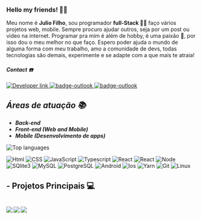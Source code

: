 ### Hello my friends! 🙋‍♂️

Meu nome é <strong>Julio Filho</strong>, sou programador <strong>full-Stack 👨‍💻</strong> faço vários projetos web, mobile. Sempre procuro ajudar outros, seja por um post ou video na internet. Programar pra mim é além de hobby, é uma paixão 💙, por isso dou o meu melhor no que faço. Espero poder ajuda o mundo de alguma forma com meu trabalho, amo a comunidade de devs, todas tecnologias são demais, experimente e se adapte com a que mais te atraia!

#### ***Contact ☎️***

<a href="https://www.linkedin.com/in/julio-cesar-filho-759653171" target="_blank"> 
    <img src="https://img.shields.io/badge/Developer-Julio%20Filho-0077B5?style=flat&logo=Linkedin&logoColor=white" alt="Developer link" />
  </a>

<a href="mailto:rodriguesjuliocesar145@gmail.com">
  <img src="https://img.shields.io/badge/-rodriguesjuliocesar145@gmail.com-054f77?style=flat&logo=gmail&logoColor=white&link=mailto:luizcarlosvilela@outlook.com.br/" alt="badge-outlook"/>
</a>

<a href="https://api.whatsapp.com/send?phone=5512997095524">
  <img src="https://img.shields.io/badge/-12997095524-054f77?style=flat&logo=whatsapp&logoColor=white&link=https://api.whatsapp.com/send?phone=5512997095524" alt="badge-outlook"/>
</a>

## ***Áreas de atuação 📚***

* ***Back-end*** 
* ***Front-end (Web and Mobile)***
* ***Mobile (Desenvolvimento de apps)***


<img src="https://github-readme-stats.vercel.app/api/top-langs/?username=JulioCesar012&layout=compact" alt="Top languages"/>

<img src="https://img.shields.io/badge/-HTML%205-E34F26?logo=HTML5&logoColor=white&labelColor=E34F26" alt="Html" /> <img src="https://img.shields.io/badge/-CSS%203-1572B6?logo=CSS3&logoColor=white&labelColor=1572B6" alt="CSS" /> <img src="https://img.shields.io/badge/-JavaScript-F7DF1E?logo=javascript&logoColor=white&labelColor=F7DF1E" alt="JavaScript" /> <img src="https://img.shields.io/badge/-TypeScript-007ACC?logo=typescript&logoColor=white&labelColor=007ACC" alt="Typescript" /> <img src="https://img.shields.io/badge/-React%20JS-61DAFB?logo=react&logoColor=white&labelColor=61DAFB" alt="React" /> <img src="https://img.shields.io/badge/-React_Native%20-3578e5?logo=react&logoColor=white&labelColor=3578e5" alt="React" /> <img src="https://img.shields.io/badge/-Node%20JS-green?logo=node.js&logoColor=white&labelColor=green" alt="Node" /> <img src="https://img.shields.io/badge/-SQlite%203-003B57?logo=SQlite&logoColor=white&labelColor=003B57" alt="SQlite3" /> <img src="https://img.shields.io/badge/-MySQL-4479A1?logo=MySQL&logoColor=white&labelColor=4479A1" alt="MySQL" /> <img src="https://img.shields.io/badge/-PostgreSQL-336791?logo=MySQL&logoColor=white&labelColor=336791" alt="PostgreSQL" />
<img src="https://img.shields.io/badge/-Android-1EA83E?logo=Android&logoColor=white&labelColor=1EA83E" alt="Android" />
<img src="https://img.shields.io/badge/-Ios-3F3F3F?logo=apple&logoColor=white&labelColor=3F3F3F" alt="Ios" />
<img src="https://img.shields.io/badge/-Yarn-336791?logo=yarn&logoColor=white&labelColor=336791" alt="Yarn" /> 
<img src="https://img.shields.io/badge/-Git-E1432A?logo=git&logoColor=white&labelColor=E1432A" alt="Git" /> <img src="https://img.shields.io/badge/-Linux-D1952C?logo=linux&logoColor=white&labelColor=D1952C" alt="Linux" />

## - Projetos Principais  💻 
<br />

  <a href="https://github.com/JulioCesar012/NextLevelWeek2#readme">
    <img align="left" src="https://github-readme-stats.vercel.app/api/pin/?username=JulioCesar012&repo=NextLevelWeek2&theme=tokyonight&show_icons=true" />
  </a>
  <a href="https://github.com/JulioCesar012/InterfacePipefy#readme">
    <img align="left" src="https://github-readme-stats.vercel.app/api/pin/?username=JulioCesar012&repo=InterfacePipefy&theme=tokyonight&show_icons=true" />
  </a>
  <a href="https://github.com/JulioCesar012/Omnistack-11#readme">
    <img align="left" src="https://github-readme-stats.vercel.app/api/pin/?username=JulioCesar012&repo=Omnistack-11&theme=tokyonight&show_icons=true" />
  </a>